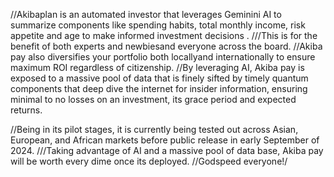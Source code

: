 //Akibaplan is an automated investor that leverages Geminini AI to summarize components like spending habits, total monthly income, risk appetite and age to make informed investment decisions .
///This is for the benefit of both experts and newbiesand everyone across the board. 
//Akiba pay also diversifies your portfolio both locallyand internationally to ensure maximum ROI regardless of citizenship.
//By leveraging AI, Akiba pay is exposed to a massive pool of data that is finely sifted by timely quantum components that deep dive the internet for insider information, ensuring minimal to no losses on an investment, its grace period and expected returns.

//Being in its pilot stages, it is currently being tested out across Asian, European, and African markets before public release in early September of 2024.
///Taking advantage of AI and a massive pool of data base, Akiba pay will be worth every dime once its deployed.
//Godspeed everyone!/

